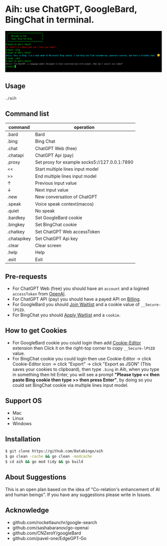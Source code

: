 # Aih: use ChatGPT, GoogleBard, BingChat in terminal. 

![screenshot](aih.png)

## Usage
```bash
./aih
```
## Command list
|command   | operation|
|----------|----------|
|.bard      | Bard|
|.bing      | Bing Chat|
|.chat      | ChatGPT Web (free)|
|.chatapi   | ChatGPT Api (pay) |
|.proxy     | Set proxy for example socks5://127.0.0.1:7890|
|<<         | Start multiple lines input model|
|>>         | End multiple lines input model|
|↑          | Previous input value|
|↓          | Next input value|
|.new       | New conversation of ChatGPT|
|.speak     | Voice speak context(macos)|
|.quiet     | No speak |
|.bardkey   | Set GoogleBard cookie|
|.bingkey   | Set BingChat cookie|
|.chatkey   | Set ChatGPT Web accessToken|
|.chatapikey| Set ChatGPT Api key|
|.clear     | Clear screen|
|.help      | Help|
|.exit      | Exit|

## Pre-requests
- For ChatGPT Web (free) you should have an `account` and a logined `accessToken` from [OpenAI](https://chat.openai.com/api/auth/session).
- For ChatGPT API (pay) you should have a payed API on [Billing](https://platform.openai.com/account/billing/overview). 
- For GoogleBard you should [Join Waitlist](https://bard.google.com) and a cookie value of `__Secure-lPSID`.
- For BingChat you should [Apply Waitlist](https://bing.com/new) and a `cookie`.

## How to get Cookies
- For GoogleBard cookie you could login then add [Cookie-Editor](https://cookie-editor.cgagnier.ca) extension then Click it on the right-top corner to copy `__Secure-lPSID` value.
- For BingChat cookie you could login then use Cookie-Editor -> click Cookie-Editor icon -> click "Export" -> click "Export as JSON" (This saves your cookies to clipboard), then type `.bing` in Aih, when you type in something then hit Enter, you will see a prompt **"Please type << then paste Bing cookie then type >> then press Enter"**, by doing so you could set BingChat cookie via multiple lines input model.

## Support OS
- Mac
- Linux
- Windows

## Installation
```bash
$ git clone https://github.com/Databingo/aih
$ go clean -cache && go clean -modcache 
$ cd aih && go mod tidy && go build 
```
## About Suggestions
This is an open plan based on the idea of "Co-relation's enhancement of AI and human beings".
If you have any suggestions please write in Issues.

## Acknowledge
- github.com/rocketlaunchr/google-search
- github.com/sashabaranov/go-openai 
- github.com/CNZeroY/googleBard
- github.com/pavel-one/EdgeGPT-Go
